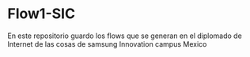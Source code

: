 # Flow1-SIC
En este repositorio guardo los flows que se generan en el diplomado de Internet de las cosas de samsung Innovation campus Mexico  
